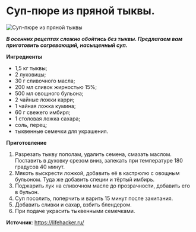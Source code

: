 # Суп-пюре из пряной тыквы.

![Суп-пюре из пряной тыквы](/images/Kulinar/Soup/iztikvi.jpg 'Суп-пюре из пряной тыквы')

_**В осенних рецептах сложно обойтись без тыквы. Предлагаем вам приготовить согревающий, насыщенный суп.**_

**Ингредиенты**

- 1,5 кг тыквы;
- 2 луковицы;
- 30 г сливочного масла;
- 200 мл сливок жирностью 15%;
- 500 мл овощного бульона;
- 2 чайные ложки карри;
- 1 чайная ложка кумина;
- 60 г свежего имбиря;
- 1 столовая ложка сахара;
- соль, перец;
- тыквенные семечки для украшения.

**Приготовление**

1. Разрезать тыкву пополам, удалить семена, смазать маслом. Поставить в духовку срезом вниз, запекать при температуре 180 градусов 40 минут.
2. Мякоть выскрести ложкой, добавить её в кастрюлю с овощным бульоном. Туда же добавить специи и тёртый имбирь.
3. Поджарить лук на сливочном масле до прозрачности, добавить его в бульон.
4. Суп посолить, поперчить и варить 15 минут после закипания.
5. Добавить сливки и сахар, взбить блендером.
6. При подаче украсить тыквенными семечками.

**Источник**: https://lifehacker.ru/

